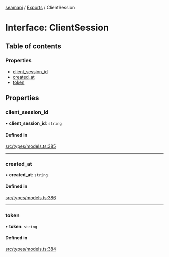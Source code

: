 [seamapi](../README.md) / [Exports](../modules.md) / ClientSession

# Interface: ClientSession

## Table of contents

### Properties

- [client\_session\_id](ClientSession.md#client_session_id)
- [created\_at](ClientSession.md#created_at)
- [token](ClientSession.md#token)

## Properties

### client\_session\_id

• **client\_session\_id**: `string`

#### Defined in

[src/types/models.ts:385](https://github.com/seamapi/javascript/blob/main/src/types/models.ts#L385)

___

### created\_at

• **created\_at**: `string`

#### Defined in

[src/types/models.ts:386](https://github.com/seamapi/javascript/blob/main/src/types/models.ts#L386)

___

### token

• **token**: `string`

#### Defined in

[src/types/models.ts:384](https://github.com/seamapi/javascript/blob/main/src/types/models.ts#L384)
